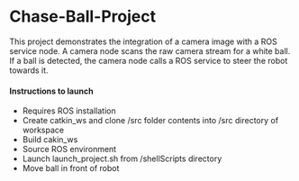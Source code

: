 # Chase-Ball-Project
This project demonstrates the integration of a camera image with a ROS service node.
A camera node scans the raw camera stream for a white ball. If a ball is detected, the camera node calls a ROS service to steer the robot towards it.

#### Instructions to launch
- Requires ROS installation
- Create catkin_ws and clone /src folder contents into /src directory of workspace
- Build cakin_ws
- Source ROS environment
- Launch launch_project.sh from /shellScripts directory
- Move ball in front of robot
